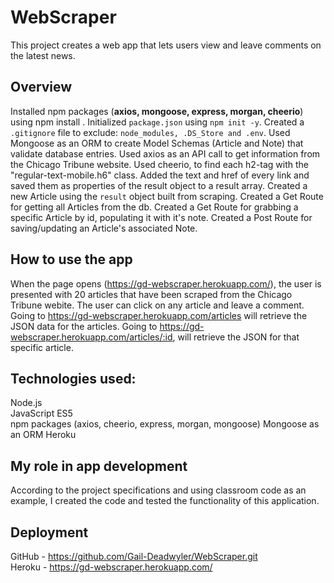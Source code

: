 # WebScraper

This project creates a web app that lets users view and leave comments on the latest news.

## Overview
Installed npm packages (**axios, mongoose, express, morgan, cheerio**) using npm install <npm package name>. Initialized `package.json` using `npm init -y`. Created a `.gitignore` file to exclude: `node_modules, .DS_Store and .env`. Used Mongoose as an ORM to create Model Schemas (Article and Note) that validate database entries. Used axios as an API call to get information from the Chicago Tribune website. Used cheerio, to find each h2-tag with the "regular-text-mobile.h6" class. Added the text and href of every link and saved them as properties of the result object to a result array. Created a new Article using the `result` object built from scraping. Created a Get Route for getting all Articles from the db. Created a Get Route for grabbing a specific Article by id, populating it with it's note. Created a Post Route for saving/updating an Article's associated Note. 

## How to use the app
When the page opens (https://gd-webscraper.herokuapp.com/), the user is presented with 20 articles that have been scraped from the Chicago Tribune webite. The user can click on any article and leave a comment. Going to https://gd-webscraper.herokuapp.com/articles will retrieve the JSON data for the articles. Going to https://gd-webscraper.herokuapp.com/articles/:id, will retrieve the JSON for that specific article. 

## Technologies used: 
Node.js  
JavaScript ES5  
npm packages (axios, cheerio, express, morgan, mongoose)
Mongoose as an ORM
Heroku

## My role in app development
According to the project specifications and using classroom code as an example, I created the code and tested the functionality of this application.

## Deployment  
GitHub - https://github.com/Gail-Deadwyler/WebScraper.git  
Heroku - https://gd-webscraper.herokuapp.com/
